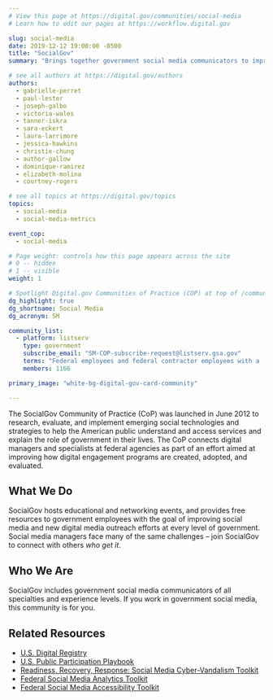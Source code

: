 ```yaml
---
# View this page at https://digital.gov/communities/social-media
# Learn how to edit our pages at https://workflow.digital.gov

slug: social-media
date: 2019-12-12 19:00:00 -0500
title: "SocialGov"
summary: "Brings together government social media communicators to improve social media outreach efforts."

# see all authors at https://digital.gov/authors
authors:
  - gabrielle-perret
  - paul-lester
  - joseph-galbo
  - victoria-wales
  - tanner-iskra
  - sara-eckert
  - laura-larrimore
  - jessica-hawkins
  - christie-chung
  - author-gallow
  - dominique-ramirez
  - elizabeth-molina
  - courtney-rogers

# see all topics at https://digital.gov/topics
topics:
  - social-media
  - social-media-metrics

event_cop:
  - social-media

# Page weight: controls how this page appears across the site
# 0 -- hidden
# 1 -- visible
weight: 1

# Spotlight Digital.gov Communities of Practice (COP) at top of /communities
dg_highlight: true
dg_shortname: Social Media
dg_acronym: SM

community_list:
  - platform: listserv
    type: government
    subscribe_email: "SM-COP-subscribe-request@listserv.gsa.gov"
    terms: "Federal employees and federal contractor employees with a .gov or .mil email address are eligible to join."
    members: 1166

primary_image: "white-bg-digital-gov-card-community"

---
```


The SocialGov Community of Practice (CoP) was launched in June 2012 to research, evaluate, and implement emerging social technologies and strategies to help the American public understand and access services and explain the role of government in their lives. The CoP connects digital managers and specialists at federal agencies as part of an effort aimed at improving how digital engagement programs are created, adopted, and evaluated.

## What We Do

SocialGov hosts educational and networking events, and provides free resources to government employees with the goal of improving social media and new digital media outreach efforts at every level of government. Social media managers face many of the same challenges – join SocialGov to connect with others _who get it_.

## Who We Are

SocialGov includes government social media communicators of all specialties and experience levels. If you work in government social media, this community is for you.

## Related Resources

- [U.S. Digital Registry](https://digital.gov/services/u-s-digital-registry/)
- [U.S. Public Participation Playbook](https://participation.usa.gov)
- [Readiness, Recovery, Response: Social Media Cyber-Vandalism Toolkit](https://digital.gov/resources/readiness-recovery-response-social-media-cyber-vandalism-toolkit/)
- [Federal Social Media Analytics Toolkit](https://digital.gov/resources/federal-social-media-accessibility-toolkit-hackpad/)
- [Federal Social Media Accessibility Toolkit](https://digital.gov/resources/federal-social-media-accessibility-toolkit-hackpad/)
